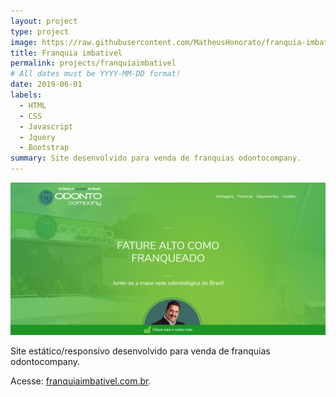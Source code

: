 ```yaml
---
layout: project
type: project
image: https://raw.githubusercontent.com/MatheusHonorato/franquia-imbativel/master/screenshot-franquia-imbativel.png?token=AEV3GXC2WK3S4UBVK6EBF6S53FA6K
title: Franquia imbativel
permalink: projects/franquiaimbativel
# All dates must be YYYY-MM-DD format!
date: 2019-06-01
labels:
  - HTML
  - CSS
  - Javascript
  - Jquery
  - Bootstrap 
summary: Site desenvolvido para venda de franquias odontocompany.
---
```


<img class="ui medium right floated rounded image" src="https://raw.githubusercontent.com/MatheusHonorato/franquia-imbativel/master/screenshot-franquia-imbativel.png?token=AEV3GXC2WK3S4UBVK6EBF6S53FA6K">

Site estático/responsivo desenvolvido para venda de franquias odontocompany. 

Acesse: <a target="_blank" href="https://franquiaimbativel.com.br/">franquiaimbativel.com.br</a>.



